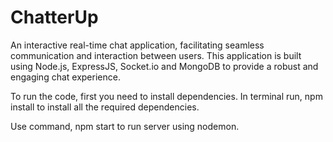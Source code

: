 # ChatterUp
An interactive real-time chat application, facilitating seamless communication and interaction between users. This application is built using Node.js, ExpressJS, Socket.io and MongoDB to provide a robust and engaging chat experience.

To run the code, first you need to install dependencies. 
In terminal run, 
  npm install
to install all the required dependencies.

Use command,
  npm start 
to run server using nodemon.

